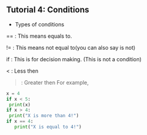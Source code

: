 ## Tutorial 4: Conditions

* Types of conditions

== : This means equals to.

!= : This means not equal to(you can also say is not)

if : This is for decision making. (This is not a condition)

< : Less then

> : Greater then
For example,
```python
x = 4
if x < 5:
 print(x)
if x > 4:
 print("X is more than 4!")
if x == 4:
   print("X is equal to 4!")
```
